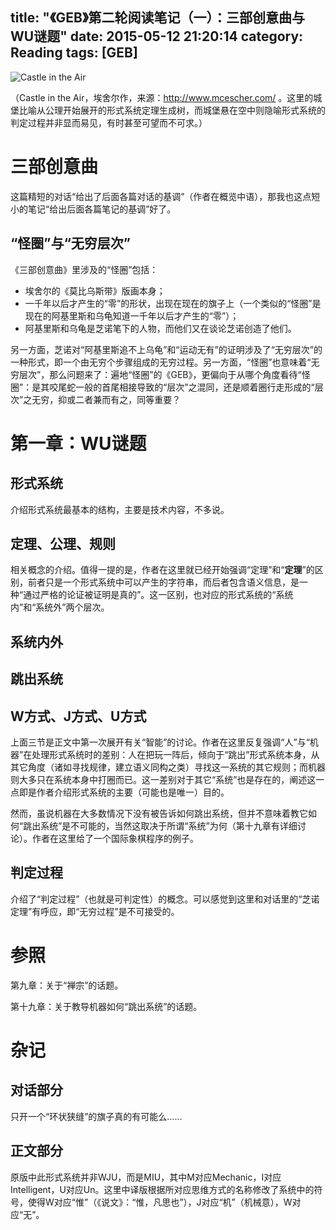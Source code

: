 title: "《GEB》第二轮阅读笔记（一）：三部创意曲与WU谜题"
date: 2015-05-12 21:20:14
category: Reading
tags: [GEB]
---

![Castle in the Air](castle-in-the-air.jpg)

（Castle in the Air，埃舍尔作，来源：http://www.mcescher.com/ 。这里的城堡比喻从公理开始展开的形式系统定理生成树，而城堡悬在空中则隐喻形式系统的判定过程并非显而易见，有时甚至可望而不可求。）

# 三部创意曲

这篇精短的对话“给出了后面各篇对话的基调”（作者在概览中语），那我也这点短小的笔记“给出后面各篇笔记的基调”好了。

## “怪圈”与“无穷层次”

《三部创意曲》里涉及的“怪圈”包括：

* 埃舍尔的《莫比乌斯带》版画本身；
* 一千年以后才产生的“零”的形状，出现在现在的旗子上（一个类似的“怪圈”是现在的阿基里斯和乌龟知道一千年以后才产生的“零”）；
* 阿基里斯和乌龟是芝诺笔下的人物，而他们又在谈论芝诺创造了他们。

另一方面，芝诺对“阿基里斯追不上乌龟”和“运动无有”的证明涉及了“无穷层次”的一种形式，即一个由无穷个步骤组成的无穷过程。另一方面，“怪圈”也意味着“无穷层次”，那么问题来了：遍地“怪圈”的《GEB》，更偏向于从哪个角度看待“怪圈”：是其咬尾蛇一般的首尾相接导致的“层次”之混同，还是顺着圈行走形成的“层次”之无穷，抑或二者兼而有之，同等重要？

# 第一章：WU谜题

## 形式系统

介绍形式系统最基本的结构，主要是技术内容，不多说。

## 定理、公理、规则

相关概念的介绍。值得一提的是，作者在这里就已经开始强调“定理”和“__定理__”的区别，前者只是一个形式系统中可以产生的字符串，而后者包含语义信息，是一种“通过严格的论证被证明是真的”。这一区别，也对应的形式系统的“系统内”和“系统外”两个层次。

## 系统内外

## 跳出系统

## W方式、J方式、U方式

上面三节是正文中第一次展开有关“智能”的讨论。作者在这里反复强调“人”与“机器”在处理形式系统时的差别：人在把玩一阵后，倾向于“跳出”形式系统本身，从其它角度（诸如寻找规律，建立语义同构之类）寻找这一系统的其它规则；而机器则大多只在系统本身中打圈而已。这一差别对于其它“系统”也是存在的，阐述这一点即是作者介绍形式系统的主要（可能也是唯一）目的。

然而，虽说机器在大多数情况下没有被告诉如何跳出系统，但并不意味着教它如何“跳出系统”是不可能的，当然这取决于所谓“系统”为何（第十九章有详细讨论）。作者在这里给了一个国际象棋程序的例子。

## 判定过程

介绍了“判定过程”（也就是可判定性）的概念。可以感觉到这里和对话里的“芝诺定理”有呼应，即“无穷过程”是不可接受的。

# 参照

第九章：关于“禅宗”的话题。

第十九章：关于教导机器如何“跳出系统”的话题。

# 杂记

## 对话部分

只开一个“环状狭缝”的旗子真的有可能么……

## 正文部分

原版中此形式系统并非WJU，而是MIU，其中M对应Mechanic，I对应Intelligent，U对应Un。这里中译版根据所对应思维方式的名称修改了系统中的符号，使得W对应“惟”（《说文》：“惟，凡思也”），J对应“机”（机械意），W对应“无”。
